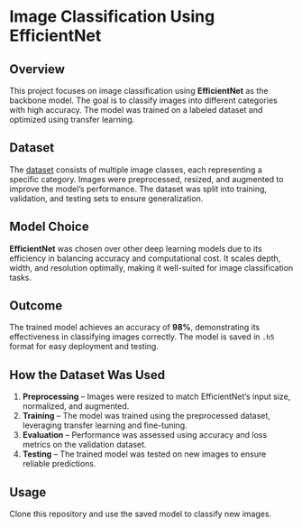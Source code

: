 # Image Classification Using EfficientNet

## Overview
This project focuses on image classification using **EfficientNet** as the backbone model. The goal is to classify images into different categories with high accuracy. The model was trained on a labeled dataset and optimized using transfer learning.

## Dataset
The [dataset](https://www.kaggle.com/datasets/obulisainaren/multi-cancer/data) consists of multiple image classes, each representing a specific category. Images were preprocessed, resized, and augmented to improve the model’s performance. The dataset was split into training, validation, and testing sets to ensure generalization.

## Model Choice
**EfficientNet** was chosen over other deep learning models due to its efficiency in balancing accuracy and computational cost. It scales depth, width, and resolution optimally, making it well-suited for image classification tasks.

## Outcome
The trained model achieves an accuracy of **98%**, demonstrating its effectiveness in classifying images correctly. The model is saved in `.h5` format for easy deployment and testing.

## How the Dataset Was Used
1. **Preprocessing** – Images were resized to match EfficientNet’s input size, normalized, and augmented.
2. **Training** – The model was trained using the preprocessed dataset, leveraging transfer learning and fine-tuning.
3. **Evaluation** – Performance was assessed using accuracy and loss metrics on the validation dataset.
4. **Testing** – The trained model was tested on new images to ensure reliable predictions.

## Usage
Clone this repository and use the saved model to classify new images.

